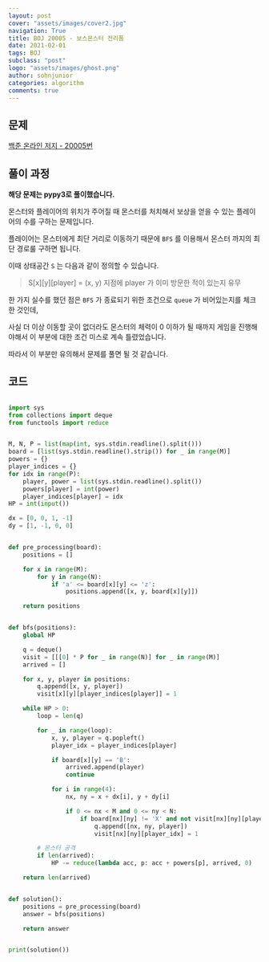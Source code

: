 ```yaml
---
layout: post
cover: "assets/images/cover2.jpg"
navigation: True
title: BOJ 20005 - 보스몬스터 전리품
date: 2021-02-01
tags: BOJ
subclass: "post"
logo: "assets/images/ghost.png"
author: sohnjunior
categories: algorithm
comments: true
---
```


## 문제

[백준 온라인 저지 - 20005번](https://www.acmicpc.net/problem/20005)

## 풀이 과정

**해당 문제는 pypy3로 풀이했습니다.**

몬스터와 플레이어의 위치가 주어질 때 몬스터를 처치해서 보상을 얻을 수 있는 플레이어의 수를 구하는 문제입니다.

플레이어는 몬스터에게 최단 거리로 이동하기 때문에 `BFS` 를 이용해서 몬스터 까지의 최단 경로룰 구하면 됩니다.

이때 상태공간 `S` 는 다음과 같이 정의할 수 있습니다.

> S[x][y][player] = (x, y) 지점에 player 가 이미 방문한 적이 있는지 유무

한 가지 실수를 했던 점은 `BFS` 가 종료되기 위한 조건으로 `queue` 가 비어있는지를 체크한 것인데,

사실 더 이상 이동할 곳이 없더라도 몬스터의 체력이 0 이하가 될 때까지 게임을 진행해야해서 이 부분에 대한 조건 미스로 계속 틀렸었습니다.

따라서 이 부분만 유의해서 문제를 풀면 될 것 같습니다.

## 코드

```python

import sys
from collections import deque
from functools import reduce


M, N, P = list(map(int, sys.stdin.readline().split()))
board = [list(sys.stdin.readline().strip()) for _ in range(M)]
powers = {}
player_indices = {}
for idx in range(P):
    player, power = list(sys.stdin.readline().split())
    powers[player] = int(power)
    player_indices[player] = idx
HP = int(input())

dx = [0, 0, 1, -1]
dy = [1, -1, 0, 0]


def pre_processing(board):
    positions = []

    for x in range(M):
        for y in range(N):
            if 'a' <= board[x][y] <= 'z':
                positions.append([x, y, board[x][y]])

    return positions


def bfs(positions):
    global HP

    q = deque()
    visit = [[[0] * P for _ in range(N)] for _ in range(M)]
    arrived = []

    for x, y, player in positions:
        q.append([x, y, player])
        visit[x][y][player_indices[player]] = 1

    while HP > 0:
        loop = len(q)

        for _ in range(loop):
            x, y, player = q.popleft()
            player_idx = player_indices[player]

            if board[x][y] == 'B':
                arrived.append(player)
                continue

            for i in range(4):
                nx, ny = x + dx[i], y + dy[i]

                if 0 <= nx < M and 0 <= ny < N:
                    if board[nx][ny] != 'X' and not visit[nx][ny][player_idx]:
                        q.append([nx, ny, player])
                        visit[nx][ny][player_idx] = 1

        # 몬스터 공격
        if len(arrived):
            HP -= reduce(lambda acc, p: acc + powers[p], arrived, 0)

    return len(arrived)


def solution():
    positions = pre_processing(board)
    answer = bfs(positions)

    return answer


print(solution())

```
